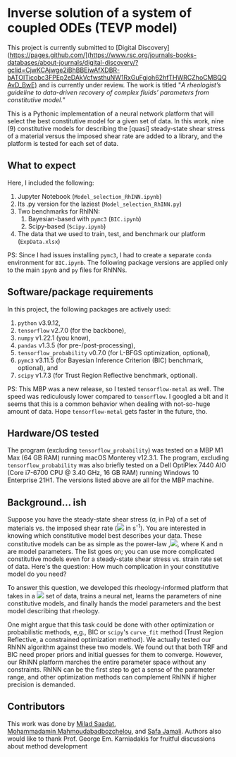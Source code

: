 # Inverse solution of a system of coupled ODEs (TEVP model)
This project is currently submitted to [Digital Discovery](https://pages.github.com/](https://www.rsc.org/journals-books-databases/about-journals/digital-discovery/?gclid=CjwKCAjwge2iBhBBEiwAfXDBR-bATOITicobc3FPEp2eDAkVcfwsthuNW1RxGuFgjoh62hfTHWRCZhoCMBQQAvD_BwE) and is currently under review. The work is titled "*A rheologist’s guideline to data-driven recovery of complex fluids’ parameters from constitutive model.*"

This is a Pythonic implementation of a neural network platform that will select the best constitutive model for a given set of data. In this work, nine (9) constitutive models for describing the [quasi] steady-state shear stress of a material versus the imposed shear rate are added to a library, and the platform is tested for each set of data.

## What to expect
Here, I included the following:
1. Jupyter Notebook (`Model_selection_RhINN.ipynb`)
2. Its .py version for the laziest (`Model_selection_RhINN.py`)
3. Two benchmarks for RhINN:
    1. Bayesian-based with `pymc3` (`BIC.ipynb`)
    2. Scipy-based (`Scipy.ipynb`)
4. The data that we used to train, test, and benchmark our platform (`ExpData.xlsx`)

PS: Since I had issues installing `pymc3`, I had to create a separate `conda` environment for `BIC.ipynb`. The following package versions are applied only to the main `ipynb` and `py` files for RhINNs.

## Software/package requirements
In this project, the following packages are actively used:
1. `python` v3.9.12, 
2. `tensorflow` v2.7.0 (for the backbone),
3. `numpy` v1.22.1 (you know),
4. `pandas` v1.3.5 (for pre-/post-processing),
5. `tensorflow_probability` v0.7.0 (for L-BFGS optimization, optional),
6. `pymc3` v3.11.5 (for Bayesian Inference Criterion (BIC) benchmark, optional), and
7. `scipy` v1.7.3 (for Trust Region Reflective benchmark, optional).

PS: This MBP was a new release, so I tested `tensorflow-metal` as well. The speed was rediculously lower compared to `tensorflow`. I googled a bit and it seems that this is a common behavior when dealing with not-so-huge amount of data. Hope `tensorflow-metal` gets faster in the future, tho.

## Hardware/OS tested
The program (excluding `tensorflow_probability`) was tested on a MBP M1 Max (64 GB RAM) running macOS Monterey v12.3.1. The program, excluding `tensorflow_probability` was also briefly tested on a Dell OptiPlex 7440 AIO (Core i7-6700 CPU @ 3.40 GHz, 16 GB RAM) running Windows 10 Enterprise 21H1. The  versions listed above are all for the MBP machine.

## Background... ish

Suppose you have the steady-state shear stress (&sigma;, in Pa) of a set of materials vs. the imposed shear rate (<img src="https://render.githubusercontent.com/render/math?math=\dot{\gamma}"> in s<sup>-1</sup>). You are interested in knowing which constitutive model best describes your data. These constitutive models can be as simple as the power-law ,<img src="https://render.githubusercontent.com/render/math?math=\sigma=K\dot{\gamma}^n">, where K and n are model parameters. The list goes on; you can use more complicated constitutive models even for a steady-state shear stress vs. strain rate set of data. Here's the question: How much complication in your constitutive model do you need?

To answer this question, we developed this rheology-informed platform that takes in a <img src="https://render.githubusercontent.com/render/math?math=\sigma-\dot{\gamma}"> set of data, trains a neural net, learns the parameters of nine constitutive models, and finally hands the model parameters and the best model describing that rheology.

One might argue that this task could be done with other optimization or probabilistic methods, e,g., BIC or `scipy`'s `curve_fit` method (Trust Region Reflective, a constrained optimization method). We actually tested our RhINN algorithm against these two models. We found out that both TRF and BIC need proper priors and initial guesses for them to converge. However, our RhINN platform marches the entire parameter space without any constraints. RhINN can be the first step to get a sense of the parameter range, and other optimization methods can complement RhINN if higher precision is demanded.


## Contributors
This work was done by [Milad Saadat](https://scholar.google.com/citations?user=PPLvVmEAAAAJ&hl=en&authuser=1), [Mohammadamin Mahmoudabadbozchelou](https://scholar.google.com/citations?user=C57oydEAAAAJ&hl=en), and [Safa Jamali](https://scholar.google.com/citations?user=D1asaYIAAAAJ&hl=en). Authors also would like to thank Prof. George Em. Karniadakis for fruitful discussions about method development
